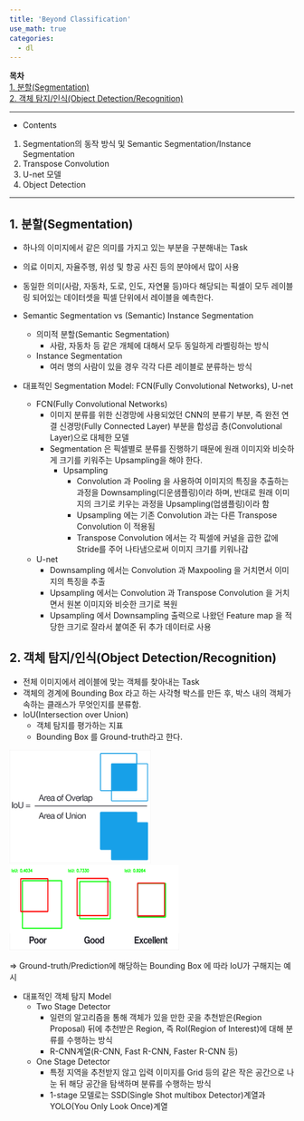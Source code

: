 ```yaml
---
title: 'Beyond Classification'
use_math: true
categories:
  - dl
---
```


**목차**  
[1. 분할(Segmentation)](#1-분할segmentation)  
[2. 객체 탐지/인식(Object Detection/Recognition)](#2-객체-탐지인식object-detectionrecognition)  




---
* Contents
1. Segmentation의 동작 방식 및 Semantic Segmentation/Instance Segmentation
2. Transpose Convolution
3. U-net 모델
4. Object Detection

---

## 1. 분할(Segmentation)
* 하나의 이미지에서 같은 의미를 가지고 있는 부분을 구분해내는 Task
* 의료 이미지, 자율주행, 위성 및 항공 사진 등의 분야에서 많이 사용
* 동일한 의미(사람, 자동차, 도로, 인도, 자연물 등)마다 해당되는 픽셀이 모두 레이블링 되어있는 데이터셋을 픽셀 단위에서 레이블을 예측한다.

* Semantic Segmentation vs (Semantic) Instance Segmentation
  * 의미적 분할(Semantic Segmentation)
    * 사람, 자동차 등 같은 개체에 대해서 모두 동일하게 라벨링하는 방식
  *  Instance Segmentation
     * 여러 명의 사람이 있을 경우 각각 다른 레이블로 분류하는 방식
* 대표적인 Segmentation Model: FCN(Fully Convolutional Networks), U-net
  * FCN(Fully Convolutional Networks)
    * 이미지 분류를 위한 신경망에 사용되었던 CNN의 분류기 부분, 즉 완전 연결 신경망(Fully Connected Layer) 부분을 합성곱 층(Convolutional Layer)으로 대체한 모델
    * Segmentation 은 픽셀별로 분류를 진행하기 때문에 원래 이미지와 비슷하게 크기를 키워주는 Upsampling을 해야 한다.
      * Upsampling
        * Convolution 과 Pooling 을 사용하여 이미지의 특징을 추출하는 과정을 Downsampling(디운샘플링)이라 하며, 반대로 원래 이미지의 크기로 키우는 과정을 Upsampling(업샘플링)이라 함
        * Upsampling 에는 기존 Convolution 과는 다른 Transpose Convolution 이 적용됨
        * Transpose Convolution 에서는 각 픽셀에 커널을 곱한 값에 Stride를 주어 나타냄으로써 이미지 크기를 키워나감
  * U-net
    * Downsampling 에서는 Convolution 과 Maxpooling 을 거치면서 이미지의 특징을 추출
    * Upsampling 에서는 Convolution 과 Transpose Convolution 을 거치면서 원본 이미지와 비슷한 크기로 복원
    * Upsampling 에서 Downsampling 출력으로 나왔던 Feature map 을 적당한 크기로 잘라서 붙여준 뒤 추가 데이터로 사용

## 2. 객체 탐지/인식(Object Detection/Recognition)
* 전체 이미지에서 레이블에 맞는 객체를 찾아내는 Task 
* 객체의 경계에 Bounding Box 라고 하는 사각형 박스를 만든 후, 박스 내의 객체가 속하는 클래스가 무엇인지를 분류함.
* IoU(Intersection over Union)
  * 객체 탐지를 평가하는 지표
  * Bounding Box 를 Ground-truth라고 한다.  

<img src="https://github.com/choidb/choidb.github.io/blob/master/_posts/images3/2022-06-28-17-42-07.png?raw=true" width="250" height="200"/>
<img src="https://github.com/choidb/choidb.github.io/blob/master/_posts/images3/2022-06-28-17-43-54.png?raw=true" width="300" height="150"/>

&rArr; Ground-truth/Prediction에 해당하는 Bounding Box 에 따라 IoU가 구해지는 예시

* 대표적인 객체 탐지 Model
  * Two Stage Detector
    * 일련의 알고리즘을 통해 객체가 있을 만한 곳을 추천받은(Region Proposal) 뒤에 추천받은 Region, 즉 RoI(Region of Interest)에 대해 분류를 수행하는 방식
    * R-CNN계열(R-CNN, Fast R-CNN, Faster R-CNN 등)
  * One Stage Detector
    * 특정 지역을 추천받지 않고 입력 이미지를 Grid 등의 같은 작은 공간으로 나눈 뒤 해당 공간을 탐색하며 분류를 수행하는 방식
    * 1-stage 모델로는 SSD(Single Shot multibox Detector)계열과 YOLO(You Only Look Once)계열
